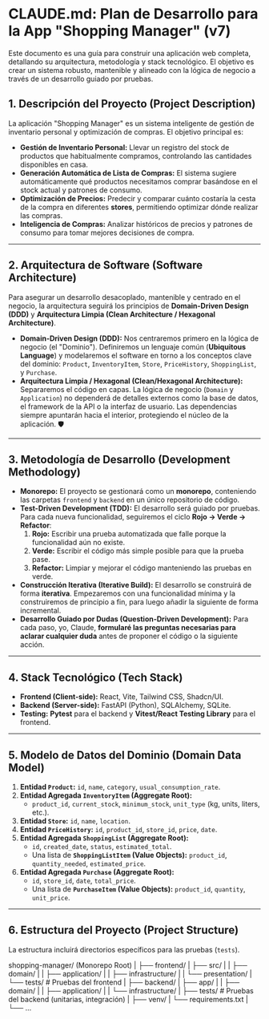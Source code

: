 # CLAUDE.md: Plan de Desarrollo para la App "Shopping Manager" (v7)

Este documento es una guía para construir una aplicación web completa, detallando su arquitectura, metodología y stack tecnológico. El objetivo es crear un sistema robusto, mantenible y alineado con la lógica de negocio a través de un desarrollo guiado por pruebas.

## 1. Descripción del Proyecto (Project Description)

La aplicación "Shopping Manager" es un sistema inteligente de gestión de inventario personal y optimización de compras. El objetivo principal es:

* **Gestión de Inventario Personal:** Llevar un registro del stock de productos que habitualmente compramos, controlando las cantidades disponibles en casa.
* **Generación Automática de Lista de Compras:** El sistema sugiere automáticamente qué productos necesitamos comprar basándose en el stock actual y patrones de consumo.
* **Optimización de Precios:** Predecir y comparar cuánto costaría la cesta de la compra en diferentes **stores**, permitiendo optimizar dónde realizar las compras.
* **Inteligencia de Compras:** Analizar históricos de precios y patrones de consumo para tomar mejores decisiones de compra.

---

## 2. Arquitectura de Software (Software Architecture)

Para asegurar un desarrollo desacoplado, mantenible y centrado en el negocio, la arquitectura seguirá los principios de **Domain-Driven Design (DDD)** y **Arquitectura Limpia (Clean Architecture / Hexagonal Architecture)**.

* **Domain-Driven Design (DDD):** Nos centraremos primero en la lógica de negocio (el "Dominio"). Definiremos un lenguaje común (**Ubiquitous Language**) y modelaremos el software en torno a los conceptos clave del dominio: `Product`, `InventoryItem`, `Store`, `PriceHistory`, `ShoppingList`, y `Purchase`.
* **Arquitectura Limpia / Hexagonal (Clean/Hexagonal Architecture):** Separaremos el código en capas. La lógica de negocio (`Domain` y `Application`) no dependerá de detalles externos como la base de datos, el framework de la API o la interfaz de usuario. Las dependencias siempre apuntarán hacia el interior, protegiendo el núcleo de la aplicación. 🛡️

---

## 3. Metodología de Desarrollo (Development Methodology)

* **Monorepo:** El proyecto se gestionará como un **monorepo**, conteniendo las carpetas `frontend` y `backend` en un único repositorio de código.
* **Test-Driven Development (TDD):** El desarrollo será guiado por pruebas. Para cada nueva funcionalidad, seguiremos el ciclo **Rojo -> Verde -> Refactor**:
    1.  **Rojo:** Escribir una prueba automatizada que falle porque la funcionalidad aún no existe.
    2.  **Verde:** Escribir el código más simple posible para que la prueba pase.
    3.  **Refactor:** Limpiar y mejorar el código manteniendo las pruebas en verde.
* **Construcción Iterativa (Iterative Build):** El desarrollo se construirá de forma **iterativa**. Empezaremos con una funcionalidad mínima y la construiremos de principio a fin, para luego añadir la siguiente de forma incremental.
* **Desarrollo Guiado por Dudas (Question-Driven Development):** Para cada paso, yo, Claude, **formularé las preguntas necesarias para aclarar cualquier duda** antes de proponer el código o la siguiente acción.

---

## 4. Stack Tecnológico (Tech Stack)

* **Frontend (Client-side):** React, Vite, Tailwind CSS, Shadcn/UI.
* **Backend (Server-side):** FastAPI (Python), SQLAlchemy, SQLite.
* **Testing:** **Pytest** para el backend y **Vitest/React Testing Library** para el frontend.

---

## 5. Modelo de Datos del Dominio (Domain Data Model)

1.  **Entidad `Product`:** `id`, `name`, `category`, `usual_consumption_rate`.
2.  **Entidad Agregada `InventoryItem` (Aggregate Root):**
    * `product_id`, `current_stock`, `minimum_stock`, `unit_type` (kg, units, liters, etc.).
3.  **Entidad `Store`:** `id`, `name`, `location`.
4.  **Entidad `PriceHistory`:** `id`, `product_id`, `store_id`, `price`, `date`.
5.  **Entidad Agregada `ShoppingList` (Aggregate Root):**
    * `id`, `created_date`, `status`, `estimated_total`.
    * Una lista de **`ShoppingListItem` (Value Objects):** `product_id`, `quantity_needed`, `estimated_price`.
6.  **Entidad Agregada `Purchase` (Aggregate Root):**
    * `id`, `store_id`, `date`, `total_price`.
    * Una lista de **`PurchaseItem` (Value Objects):** `product_id`, `quantity`, `unit_price`.

---

## 6. Estructura del Proyecto (Project Structure)

La estructura incluirá directorios específicos para las pruebas (`tests`).

shopping-manager/  (Monorepo Root)
|
├── frontend/
|   ├── src/
|   |   ├── domain/
|   |   ├── application/
|   |   ├── infrastructure/
|   |   └── presentation/
|   └── tests/              # Pruebas del frontend
|
├── backend/
|   ├── app/
|   |   ├── domain/
|   |   ├── application/
|   |   └── infrastructure/
|   ├── tests/              # Pruebas del backend (unitarias, integración)
|   ├── venv/
|   └── requirements.txt
|
└── ...


